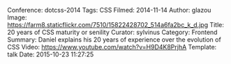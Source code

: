 Conference: dotcss-2014
Tags: CSS
Filmed: 2014-11-14
Author: glazou
Image: https://farm8.staticflickr.com/7510/15822428702_514a6fa2bc_k_d.jpg
Title: 20 years of CSS maturity or senility
Curator: sylvinus
Category: Frontend
Summary: Daniel explains his 20 years of experience over the evolution of CSS
Video: https://www.youtube.com/watch?v=H9D4K8PrjhA
Template: talk
Date: 2015-10-23 11:27:25